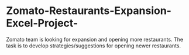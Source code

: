 # Zomato-Restaurants-Expansion-Excel-Project-
Zomato team is looking for expansion and opening more restaurants.
The task is to develop strategies/suggestions for opening newer restaurants.
